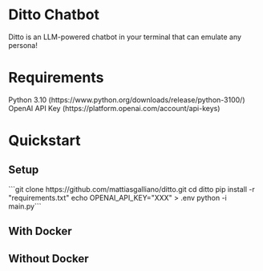 <h1>Ditto Chatbot</h1>

Ditto is an LLM-powered chatbot in your terminal that can emulate any persona!

<h1>Requirements</h1>
Python 3.10 (https://www.python.org/downloads/release/python-3100/)
OpenAI API Key (https://platform.openai.com/account/api-keys)
<h1>Quickstart</h1>
<h2>Setup</h2>
```git clone https://github.com/mattiasgalliano/ditto.git
cd ditto
pip install -r "requirements.txt"
echo OPENAI_API_KEY="XXX" > .env
python -i main.py```
<h2>With Docker</h2>
<h2>Without Docker</h2>
